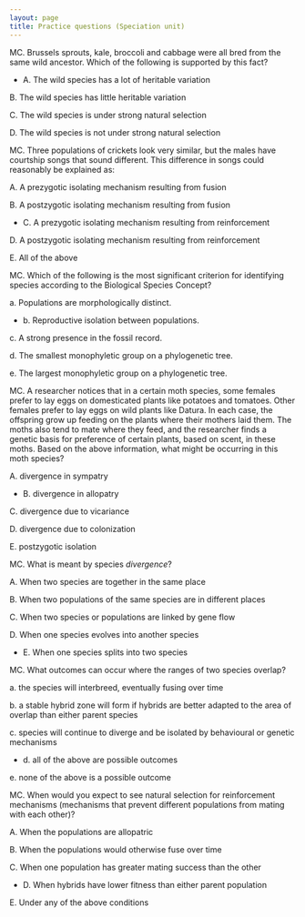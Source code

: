 ```yaml
---
layout: page
title: Practice questions (Speciation unit)
---
```


MC. Brussels sprouts, kale, broccoli and cabbage were all bred from the same wild ancestor.  Which of the following is supported by this fact?

* A. The wild species has a lot of heritable variation

B. The wild species has little heritable variation

C. The wild species is under strong natural selection

D. The wild species is not under strong natural selection


MC.  Three populations of crickets look very similar, but the males
have courtship songs that sound different. This difference in songs
could reasonably be explained as:

A. A prezygotic isolating mechanism resulting from fusion

B. A postzygotic isolating mechanism resulting from fusion

* C. A prezygotic isolating mechanism resulting from reinforcement

D. A postzygotic isolating mechanism resulting from reinforcement

E. All of the above


MC. Which of the following is the most significant criterion for
identifying species according to the Biological Species Concept?

a.  Populations are morphologically distinct.

* b.  Reproductive isolation between populations.

c.  A strong presence in the fossil record.

d.  The smallest monophyletic group on a phylogenetic tree.

e.  The largest monophyletic group on a phylogenetic tree.


MC.  A researcher notices that in a certain moth species, some females prefer to lay eggs on domesticated plants like potatoes and tomatoes. Other females prefer to lay eggs on wild plants like Datura. In each case, the offspring grow up feeding on the plants where their mothers laid them.  The moths also tend to mate where they feed, and the researcher finds a genetic basis for preference of certain plants, based on scent, in these moths. Based on the above information, what might be occurring in this moth species?

A. divergence in sympatry

* B. divergence in allopatry

C. divergence due to vicariance

D. divergence due to colonization

E. postzygotic isolation


MC. What is meant by species _divergence_?

A. When two species are together in the same place

B. When two populations of the same species are in different places

C. When two species or populations are linked by gene flow

D. When one species evolves into another species

* E. When one species splits into two species


MC. What outcomes can occur where the ranges of two species overlap?

a.  the species will interbreed, eventually fusing over time

b.  a stable hybrid zone will form if hybrids are better adapted to the area of overlap than either parent species

c.  species will continue to diverge and be isolated by behavioural or
genetic mechanisms

* d.  all of the above are possible outcomes

e.  none of the above is a possible outcome


MC. When would you expect to see natural selection for reinforcement mechanisms (mechanisms that prevent different populations from mating with each other)?

A. When the populations are allopatric

B. When the populations would otherwise fuse over time

C. When one population has greater mating success than the other

* D. When hybrids have lower fitness than either parent population

E. Under any of the above conditions


